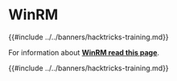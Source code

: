 # WinRM

{{#include ../../banners/hacktricks-training.md}}

For information about [**WinRM read this page**](../../network-services-pentesting/5985-5986-pentesting-winrm.md).

{{#include ../../banners/hacktricks-training.md}}



